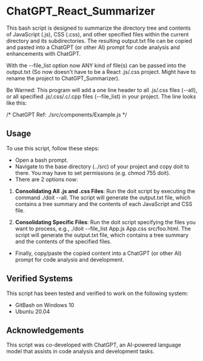 # ChatGPT_React_Summarizer
This bash script is designed to summarize the directory tree and contents of JavaScript (.js), CSS (.css), and other specified files within the current directory and its subdirectories. The resulting output.txt file can be copied and pasted into a ChatGPT (or other AI) prompt for code analysis and enhancements with ChatGPT.

With the --file_list option now ANY kind of file(s) can be passed into the output.txt (So now doesn't have to be a React .js/.css project. Might have to rename the project to ChatGPT_Summarizer).

Be Warned: This program will add a one line header to all .js/.css files (--all), or all specified .js/.css/.c/.cpp files (--file_list) in your project. The line looks like this:

 /* ChatGPT Ref: ./src/components/Example.js */

## Usage
To use this script, follow these steps:

* Open a bash prompt.
* Navigate to the base directory (../src) of your project and copy doit to there. You may have to set permissions (e.g. chmod 755 doit).
* There are 2 options now:

1) **Consolidating All .js and .css Files**: Run the doit script by executing the command ./doit --all.
The script will generate the output.txt file, which contains a tree summary and the contents of each JavaScript and CSS file.  

2) **Consolidating Specific Files**: Run the doit script specifying the files you want to process, e.g., ./doit --file_list App.js App.css src/foo.html.  The script will generate the output.txt file, which contains a tree summary and the contents of the specified files.

* Finally, copy/paste the copied content into a ChatGPT (or other AI) prompt for code analysis and development.

## Verified Systems
This script has been tested and verified to work on the following system:

* GitBash on Windows 10
* Ubuntu 20.04


## Acknowledgements

This script was co-developed with ChatGPT, an AI-powered language model that assists in code analysis and development tasks.

